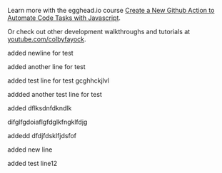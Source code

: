 Learn more with the egghead.io course  [Create a New Github Action to Automate Code Tasks with Javascript](https://egghead.io/playlists/create-a-new-github-action-to-automate-code-tasks-with-javascript-f1e9?af=atzgap).

Or check out other development walkthroughs and tutorials at [youtube.com/colbyfayock](https://www.youtube.com/colbyfayock).

added newline for test

added another line for test

added test line for test
gcghhckjlvl

addded another test line for test

added dflksdnfdkndlk

difglfgdoiaflgfdglkfngklfdjg


addedd dfdjfdsklfjdsfof

added new line

added test line12
